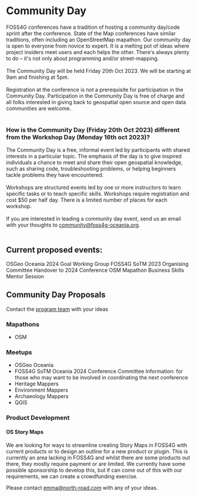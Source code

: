 # Community Day

FOSS4G conferences have a tradition of hosting a community day/code sprint after the conference. State of the Map conferences have similar traditions, often including an OpenStreetMap mapathon. Our community day is open to everyone from novice to expert. It is a melting pot of ideas where project insiders meet users and each helps the other. There's always plenty to do – it's not only about programming and/or street-mapping.
<br /><br />
The Community Day will be held Friday 20th Oct 2023. We will be starting at 9am and finishing at 5pm.
<br /><br />
Registration at the conference is not a prerequisite for participation in the Community Day. Participation in the Community Day is free of charge and all folks interested in giving back to geospatial open source and open data communities are welcome.
<br /><br />

### How is the Community Day (Friday 20th Oct 2023) different from the Workshop Day (Monday 16th oct 2023)?
The Community Day is a free, informal event led by participants with shared interests in a particular topic. The emphasis of the day is to give inspired individuals a chance to meet and share their open geospatial knowledge, such as sharing code, troubleshooting problems, or helping beginners tackle problems they have encountered.
<br /><br />
Workshops are structured events led by one or more instructors to learn specific tasks or to teach specific skills. Workshops require registration and cost $50 per half day. There is a limited number of places for each workshop.
<br /><br />
If you are interested in leading a community day event, send us an email with your thoughts to  [community@foss4g-oceania.org](mailto:community@foss4g-oceania.org).
<br /><br />

## Current proposed events:
OSGeo Oceania 2024 Goal Working Group
FOSS4G SoTM 2023 Organising Committee Handover to 2024 Conference
OSM Mapathon
Business Skills Mentor Session
<br />


## Community Day Proposals
Contact the [program team](mailto:program@foss4g-oceania.org) with your ideas
### Mapathons
- OSM<br />

### Meetups
- OSGeo Oceania
- FOSS4G SoTM Oceania 2024 Conference Committee Information: for those who may want to be involved in coordinating the next conference
- Heritage Mappers
- Environment Mappers
- Archaeology Mappers
- QGIS<br />

### Product Development
#### OS Story Maps 
We are looking for ways to streamline creating Story Maps in FOSS4G with current products or to design an outline for a new product or plugin. This is currently an area lacking in FOSS4G and whilst there are some products out there, they mostly require payment or are limited. We currently have some possible sponsorship to develop this, but if can come out of this with our requirements, we can create a crowdfunding exercise.


Please contact emma@north-road.com with any of your ideas. 
  
  <br />
